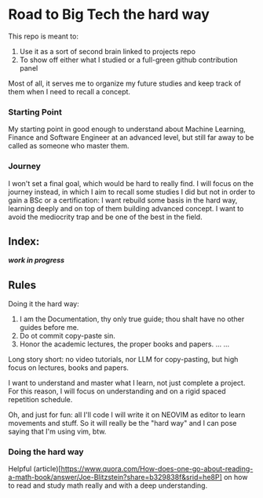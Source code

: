 # Road to Big Tech the hard way

This repo is meant to:

1. Use it as a sort of second brain linked to projects repo
2. To show off either what I studied or a full-green github contribution panel

Most of all, it serves me to organize my future studies and keep track of them when I need to recall a concept. 

### Starting Point

My starting point in good enough to understand about Machine Learning, Finance and Software Engineer at an advanced level, but still far away to be called as someone who master them. 

### Journey

I won't set a final goal, which would be hard to really find. I will focus on the journey instead, in which I aim to recall some studies I did but not in order to gain a BSc or a certification: I want rebuild some basis in the hard way, learning deeply and on top of them building advanced concept. I want to avoid the mediocrity trap and be one of the best in the field. 

## Index:

***work in progress***

## Rules

Doing it the hard way:

1. I am the Documentation, thy only true guide; thou shalt have no other guides before me.
2. Do ot commit copy-paste sin.
3. Honor the academic lectures, the proper books and papers. 
...
...

Long story short: no video tutorials, nor LLM for copy-pasting, but high focus on lectures, books and papers.

I want to understand and master what I learn, not just complete a project. For this reason, I will focus on understanding and on a rigid spaced repetition schedule.

Oh, and just for fun: all I'll code I will write it on NEOVIM as editor to learn movements and stuff. So it will really be the "hard way" and I can pose saying that I'm using vim, btw.

### Doing the hard way

Helpful (article)[https://www.quora.com/How-does-one-go-about-reading-a-math-book/answer/Joe-Blitzstein?share=b329838f&srid=he8P] on how to read and study math really and with a deep understanding.
